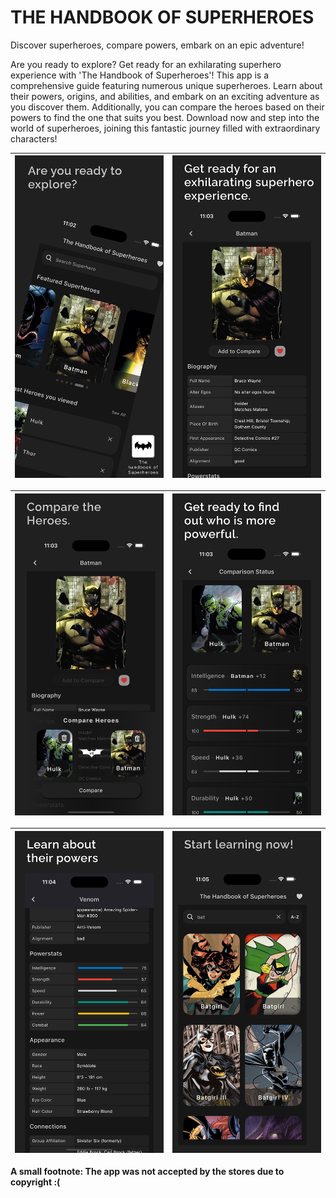 # THE HANDBOOK OF SUPERHEROES

Discover superheroes, compare powers, embark on an epic adventure!

Are you ready to explore? Get ready for an exhilarating superhero experience with 'The Handbook of Superheroes'! This app is a comprehensive guide featuring numerous unique superheroes. Learn about their powers, origins, and abilities, and embark on an exciting adventure as you discover them. Additionally, you can compare the heroes based on their powers to find the one that suits you best. Download now and step into the world of superheroes, joining this fantastic journey filled with extraordinary characters!

|![alt text](https://github.com/sameteyisan/the-handbook-of-superheroes/blob/main/app-images/app-image-1.png)|![showcase](https://github.com/sameteyisan/the-handbook-of-superheroes/blob/main/app-images/app-image-2.png)|
|--|--|

|![alt text](https://github.com/sameteyisan/the-handbook-of-superheroes/blob/main/app-images/app-image-3.png)|![showcase](https://github.com/sameteyisan/the-handbook-of-superheroes/blob/main/app-images/app-image-4.png)|
|--|--|

|![alt text](https://github.com/sameteyisan/the-handbook-of-superheroes/blob/main/app-images/app-image-5.png)|![showcase](https://github.com/sameteyisan/the-handbook-of-superheroes/blob/main/app-images/app-image-6.png)|
|--|--|

**A small footnote:
The app was not accepted by the stores due to copyright :(**

